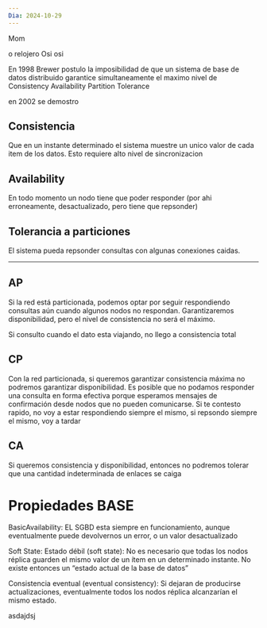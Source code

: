 ```yaml
---
Dia: 2024-10-29
---
```

Mom

o relojero
Osi osi 

En 1998 Brewer postulo la imposibilidad de que un sistema de base de datos distribuido garantice simultaneamente el maximo nivel de 
Consistency 
Availability 
Partition Tolerance 

en 2002 se demostro


## Consistencia 
Que en un instante determinado el sistema muestre un unico valor de cada item de los datos. Esto requiere alto nivel de sincronizacion

## Availability 
En todo momento un nodo tiene que poder responder (por ahi erroneamente, desactualizado, pero tiene que repsonder)


## Tolerancia a particiones 
El sistema pueda repsonder consultas con algunas conexiones caidas.


---

## AP

Si la red está particionada, podemos optar por seguir respondiendo consultas aún cuando algunos nodos no respondan. Garantizaremos disponibilidad, pero el nivel de consistencia no será el máximo.

Si consulto cuando el dato esta viajando, no llego a consistencia total
## CP
Con la red particionada, si queremos garantizar consistencia máxima no podremos garantizar disponibilidad. Es posible que no podamos responder una consulta en forma efectiva porque esperamos mensajes de confirmación desde nodos que no pueden comunicarse.
Si te contesto rapido, no voy a estar respondiendo siempre el mismo, si repsondo siempre el mismo, voy a tardar

## CA

Si queremos consistencia y disponibilidad, entonces no podremos tolerar que una cantidad indeterminada de enlaces se caiga



# Propiedades BASE 

BasicAvailability: EL SGBD esta siempre en funcionamiento, aunque eventualmente puede devolvernos un error, o un valor desactualizado 

Soft State: Estado débil (soft state): No es necesario que todas los nodos réplica guarden el mismo valor de un ítem en un determinado instante. No existe entonces un “estado actual de la base de datos”

Consistencia eventual (eventual consistency): Si dejaran de producirse actualizaciones, eventualmente todos los nodos réplica alcanzarían el mismo estado.

asdajdsj